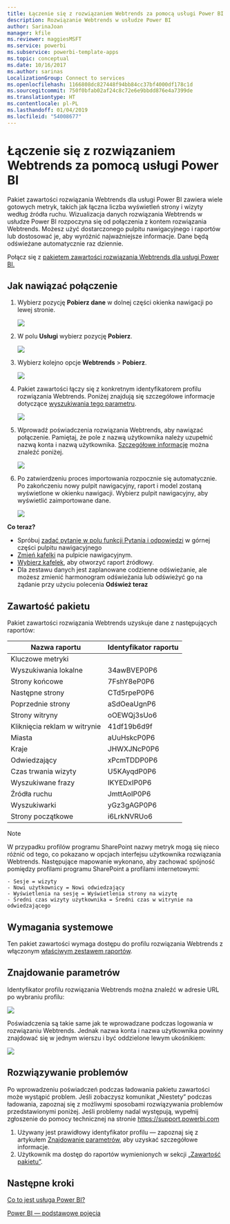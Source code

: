```yaml
---
title: Łączenie się z rozwiązaniem Webtrends za pomocą usługi Power BI
description: Rozwiązanie Webtrends w usłudze Power BI
author: SarinaJoan
manager: kfile
ms.reviewer: maggiesMSFT
ms.service: powerbi
ms.subservice: powerbi-template-apps
ms.topic: conceptual
ms.date: 10/16/2017
ms.author: sarinas
LocalizationGroup: Connect to services
ms.openlocfilehash: 1166808dc827448f94bb84cc37bf4000df178c1d
ms.sourcegitcommit: 750f0bfab02af24c8c72e6e9bbdd876e4a7399de
ms.translationtype: HT
ms.contentlocale: pl-PL
ms.lasthandoff: 01/04/2019
ms.locfileid: "54008677"
---
```

# <a name="connect-to-webtrends-with-power-bi"></a>Łączenie się z rozwiązaniem Webtrends za pomocą usługi Power BI
Pakiet zawartości rozwiązania Webtrends dla usługi Power BI zawiera wiele gotowych metryk, takich jak łączna liczba wyświetleń strony i wizyty według źródła ruchu. Wizualizacja danych rozwiązania Webtrends w usłudze Power BI rozpoczyna się od połączenia z kontem rozwiązania Webtrends. Możesz użyć dostarczonego pulpitu nawigacyjnego i raportów lub dostosować je, aby wyróżnić najważniejsze informacje.  Dane będą odświeżane automatycznie raz dziennie.

Połącz się z [pakietem zawartości rozwiązania Webtrends dla usługi Power BI.](https://app.powerbi.com/getdata/services/webtrends)

## <a name="how-to-connect"></a>Jak nawiązać połączenie
1. Wybierz pozycję **Pobierz dane** w dolnej części okienka nawigacji po lewej stronie.
   
   ![](media/service-connect-to-webtrends/getdata3.png)
2. W polu **Usługi** wybierz pozycję **Pobierz**.
   
   ![](media/service-connect-to-webtrends/services.png)
3. Wybierz kolejno opcje **Webtrends** \> **Pobierz**.
   
   ![](media/service-connect-to-webtrends/webtrends.png)
4. Pakiet zawartości łączy się z konkretnym identyfikatorem profilu rozwiązania Webtrends. Poniżej znajdują się szczegółowe informacje dotyczące [wyszukiwania tego parametru](#FindingParams).
   
   ![](media/service-connect-to-webtrends/parameters.png)
5. Wprowadź poświadczenia rozwiązania Webtrends, aby nawiązać połączenie. Pamiętaj, że pole z nazwą użytkownika należy uzupełnić nazwą konta i nazwą użytkownika. [Szczegółowe informacje](#FindingParams) można znaleźć poniżej.
   
   ![](media/service-connect-to-webtrends/creds.png)
6. Po zatwierdzeniu proces importowania rozpocznie się automatycznie. Po zakończeniu nowy pulpit nawigacyjny, raport i model zostaną wyświetlone w okienku nawigacji. Wybierz pulpit nawigacyjny, aby wyświetlić zaimportowane dane.
   
   ![](media/service-connect-to-webtrends/dashboard.png)

**Co teraz?**

* Spróbuj [zadać pytanie w polu funkcji Pytania i odpowiedzi](consumer/end-user-q-and-a.md) w górnej części pulpitu nawigacyjnego
* [Zmień kafelki](service-dashboard-edit-tile.md) na pulpicie nawigacyjnym.
* [Wybierz kafelek](consumer/end-user-tiles.md), aby otworzyć raport źródłowy.
* Dla zestawu danych jest zaplanowane codzienne odświeżanie, ale możesz zmienić harmonogram odświeżania lub odświeżyć go na żądanie przy użyciu polecenia **Odśwież teraz**

## <a name="whats-included"></a>Zawartość pakietu
<a name="Included"></a>

Pakiet zawartości rozwiązania Webtrends uzyskuje dane z następujących raportów:  

| Nazwa raportu | Identyfikator raportu |
| --- | --- |
| Kluczowe metryki | |
| Wyszukiwania lokalne |34awBVEP0P6 |
| Strony końcowe |7FshY8eP0P6 |
| Następne strony |CTd5rpeP0P6 |
| Poprzednie strony |aSdOeaUgnP6 |
| Strony witryny |oOEWQj3sUo6 |
| Kliknięcia reklam w witrynie |41df19b6d9f |
| Miasta |aUuHskcP0P6 |
| Kraje |JHWXJNcP0P6 |
| Odwiedzający |xPcmTDDP0P6 |
| Czas trwania wizyty |U5KAyqdP0P6 |
| Wyszukiwane frazy |IKYEDxIP0P6 |
| Źródła ruchu |JmttAoIP0P6 |
| Wyszukiwarki |yGz3gAGP0P6 |
| Strony początkowe |i6LrkNVRUo6 |

>[!NOTE]
>W przypadku profilów programu SharePoint nazwy metryk mogą się nieco różnić od tego, co pokazano w opcjach interfejsu użytkownika rozwiązania Webtrends. Następujące mapowanie wykonano, aby zachować spójność pomiędzy profilami programu SharePoint a profilami internetowymi:   

    - Sesje = wizyty  
    - Nowi użytkownicy = Nowi odwiedzający  
    - Wyświetlenia na sesję = Wyświetlenia strony na wizytę  
    - Średni czas wizyty użytkownika = Średni czas w witrynie na odwiedzającego  

## <a name="system-requirements"></a>Wymagania systemowe
Ten pakiet zawartości wymaga dostępu do profilu rozwiązania Webtrends z włączonym [właściwym zestawem raportów](#Included).

<a name="FindingParams"></a>

## <a name="finding-parameters"></a>Znajdowanie parametrów
Identyfikator profilu rozwiązania Webtrends można znaleźć w adresie URL po wybraniu profilu:

![](media/service-connect-to-webtrends/webtrendsparameters.png)

Poświadczenia są takie same jak te wprowadzane podczas logowania w rozwiązaniu Webtrends. Jednak nazwa konta i nazwa użytkownika powinny znajdować się w jednym wierszu i być oddzielone lewym ukośnikiem:

![](media/service-connect-to-webtrends/webtrendscreds.png)

## <a name="troubleshooting"></a>Rozwiązywanie problemów
Po wprowadzeniu poświadczeń podczas ładowania pakietu zawartości może wystąpić problem. Jeśli zobaczysz komunikat „Niestety” podczas ładowania, zapoznaj się z możliwymi sposobami rozwiązywania problemów przedstawionymi poniżej. Jeśli problemy nadal występują, wypełnij zgłoszenie do pomocy technicznej na stronie https://support.powerbi.com

1. Używany jest prawidłowy identyfikator profilu — zapoznaj się z artykułem [Znajdowanie parametrów](#FindingParams), aby uzyskać szczegółowe informacje.
2. Użytkownik ma dostęp do raportów wymienionych w sekcji [„Zawartość pakietu”](#Included).

## <a name="next-steps"></a>Następne kroki
[Co to jest usługa Power BI?](power-bi-overview.md)

[Power BI — podstawowe pojęcia](consumer/end-user-basic-concepts.md)

